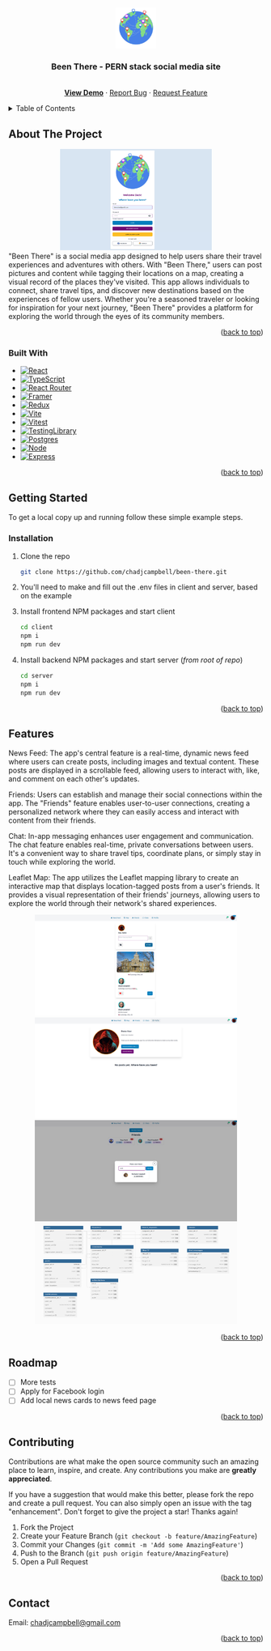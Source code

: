 <!-- Improved compatibility of back to top link: See: https://github.com/othneildrew/Best-README-Template/pull/73 -->

<a name="readme-top"></a>

<!--
*** Thanks for checking out the Best-README-Template. If you have a suggestion
*** that would make this better, please fork the repo and create a pull request
*** or simply open an issue with the tag "enhancement".
*** Don't forget to give the project a star!
*** Thanks again! Now go create something AMAZING! :D
-->

<!-- PROJECT SHIELDS -->
<!--
*** I'm using markdown "reference style" links for readability.
*** Reference links are enclosed in brackets [ ] instead of parentheses ( ).
*** See the bottom of this document for the declaration of the reference variables
*** for contributors-url, forks-url, etc. This is an optional, concise syntax you may use.
*** https://www.markdownguide.org/basic-syntax/#reference-style-links
-->

<!-- PROJECT LOGO -->
<br />
<div align="center">
  <a href="https://github.com/chadjcampbell/been-there">
    <img src="client/public/globe-pins.webp" alt="Logo" width="80" height="80">
  </a>

<h3 align="center">Been There - PERN stack social media site</h3>

  <p align="center">
    <br />
    <a target='_blank' href="https://been-there.vercel.app/"><strong>View Demo</strong></a>
    ·
    <a href="https://github.com/chadjcampbell/been-there/issues">Report Bug</a>
    ·
    <a href="https://github.com/chadjcampbell/been-there/issues">Request Feature</a>
  </p>
</div>

<!-- TABLE OF CONTENTS -->
<details>
  <summary>Table of Contents</summary>
  <ol>
    <li>
      <a href="#about-the-project">About The Project</a>
      <ul>
        <li><a href="#built-with">Built With</a></li>
      </ul>
    </li>
    <li>
      <a href="#getting-started">Getting Started</a>
      <ul>
        <li><a href="#installation">Installation</a></li>
      </ul>
    </li>
    <li><a href="#features">Features</a></li>
    <li><a href="#roadmap">Roadmap</a></li>
    <li><a href="#contributing">Contributing</a></li>
    <li><a href="#contact">Contact</a></li>
  </ol>
</details>

<!-- ABOUT THE PROJECT -->

## About The Project

<div align="center">
    <img src="client/public/bt1.png" alt="Screenshot" width="300" height="200">
</div>
"Been There" is a social media app designed to help users share their travel experiences and adventures with others. With "Been There," users can post pictures and content while tagging their locations on a map, creating a visual record of the places they've visited. This app allows individuals to connect, share travel tips, and discover new destinations based on the experiences of fellow users. Whether you're a seasoned traveler or looking for inspiration for your next journey, "Been There" provides a platform for exploring the world through the eyes of its community members.

<p align="right">(<a href="#readme-top">back to top</a>)</p>

### Built With

- [![React][react.js]][react-url]
- [![TypeScript](https://img.shields.io/badge/typescript-%23007ACC.svg?style=for-the-badge&logo=typescript&logoColor=white)][typescript-url]
- [![React Router](https://img.shields.io/badge/React_Router-CA4245?style=for-the-badge&logo=react-router&logoColor=white)][router-url]
- [![Framer](https://img.shields.io/badge/Framer-black?style=for-the-badge&logo=framer&logoColor=blue)][framer-url]
- [![Redux](https://img.shields.io/badge/redux-%23593d88.svg?style=for-the-badge&logo=redux&logoColor=white)][rtk-url]
- [![Vite](https://img.shields.io/badge/vite-%23646CFF.svg?style=for-the-badge&logo=vite&logoColor=white)][vite-url]
- [![Vitest](https://img.shields.io/badge/Vitest-6E9F18.svg?style=for-the-badge&logo=Vitest&logoColor=white)][vitest-url]
- [![TestingLibrary](https://img.shields.io/badge/Testing%20Library-E33332.svg?style=for-the-badge&logo=Testing-Library&logoColor=white)][testing-libray-url]
- [![Postgres](https://img.shields.io/badge/postgres-%23316192.svg?style=for-the-badge&logo=postgresql&logoColor=white)][postgres-url]
- [![Node](https://img.shields.io/badge/node.js-6DA55F?style=for-the-badge&logo=node.js&logoColor=white)][node-url]
- [![Express](https://img.shields.io/badge/express.js-%23404d59.svg?style=for-the-badge&logo=express&logoColor=%2361DAFB)][express-url]

<p align="right">(<a href="#readme-top">back to top</a>)</p>

<!-- GETTING STARTED -->

## Getting Started

To get a local copy up and running follow these simple example steps.

### Installation

1. Clone the repo
   ```sh
   git clone https://github.com/chadjcampbell/been-there.git
   ```
2. You'll need to make and fill out the .env files in client and server, based on the example

3. Install frontend NPM packages and start client
   ```sh
   cd client
   npm i
   npm run dev
   ```
4. Install backend NPM packages and start server
   (_from root of repo_)
   ```sh
   cd server
   npm i
   npm run dev
   ```

<p align="right">(<a href="#readme-top">back to top</a>)</p>

<!-- USAGE EXAMPLES -->

## Features

News Feed: The app's central feature is a real-time, dynamic news feed where users can create posts, including images and textual content. These posts are displayed in a scrollable feed, allowing users to interact with, like, and comment on each other's updates.

Friends: Users can establish and manage their social connections within the app. The "Friends" feature enables user-to-user connections, creating a personalized network where they can easily access and interact with content from their friends.

Chat: In-app messaging enhances user engagement and communication. The chat feature enables real-time, private conversations between users. It's a convenient way to share travel tips, coordinate plans, or simply stay in touch while exploring the world.

Leaflet Map: The app utilizes the Leaflet mapping library to create an interactive map that displays location-tagged posts from a user's friends. It provides a visual representation of their friends' journeys, allowing users to explore the world through their network's shared experiences.

<div align="center">
    <img src="client/public/bt2.png" alt="Screenshot" width="400" height="200">
    <img src="client/public/bt3.png" alt="Screenshot" width="400" height="200">
    <img src="client/public/bt4.png" alt="Screenshot" width="400" height="200">
    <a href='https://dbdiagram.io/d/Been-There-6535b241ffbf5169f037b3dc'><img src="client/public/btdb.png" alt="Screenshot" width="400" height="200"></a>
</div>

<p align="right">(<a href="#readme-top">back to top</a>)</p>

<!-- ROADMAP -->

## Roadmap

- [ ] More tests
- [ ] Apply for Facebook login
- [ ] Add local news cards to news feed page

<p align="right">(<a href="#readme-top">back to top</a>)</p>

<!-- CONTRIBUTING -->

## Contributing

Contributions are what make the open source community such an amazing place to learn, inspire, and create. Any contributions you make are **greatly appreciated**.

If you have a suggestion that would make this better, please fork the repo and create a pull request. You can also simply open an issue with the tag "enhancement".
Don't forget to give the project a star! Thanks again!

1. Fork the Project
2. Create your Feature Branch (`git checkout -b feature/AmazingFeature`)
3. Commit your Changes (`git commit -m 'Add some AmazingFeature'`)
4. Push to the Branch (`git push origin feature/AmazingFeature`)
5. Open a Pull Request

<p align="right">(<a href="#readme-top">back to top</a>)</p>

<!-- CONTACT -->

## Contact

Email: chadjcampbell@gmail.com

<p align="right">(<a href="#readme-top">back to top</a>)</p>

<!-- MARKDOWN LINKS & IMAGES -->
<!-- https://www.markdownguide.org/basic-syntax/#reference-style-links -->

[linkedin-shield]: https://img.shields.io/badge/-LinkedIn-black.svg?style=for-the-badge&logo=linkedin&colorB=555
[linkedin-url]: https://linkedin.com/in/linkedin_username
[react.js]: https://img.shields.io/badge/React-20232A?style=for-the-badge&logo=react&logoColor=61DAFB
[react-url]: https://reactjs.org/
[bootstrap.com]: https://img.shields.io/badge/Bootstrap-563D7C?style=for-the-badge&logo=bootstrap&logoColor=white
[bootstrap-url]: https://getbootstrap.com
[framer-url]: (https://www.framer.com/motion/)
[typescript-url]: (https://www.typescriptlang.org/)
[router-url]: (https://reactrouter.com/en/main)
[jest-url]: (https://jestjs.io/)
[testing-url]: (https://testing-library.com/)
[chakra-url]: (https://chakra-ui.com/)
[vite-url]: (https://vitejs.dev/)
[firebase-url]: (https://firebase.google.com/)
[vitest-url]: (https://vitest.dev/)
[testing-libray-url]: (https://testing-library.com/)
[postgres-url]: (https://www.postgresql.org/)
[node-url]: (https://nodejs.org/en)
[express-url]: (https://expressjs.com/)
[rtk-url]: (https://redux-toolkit.js.org/)
